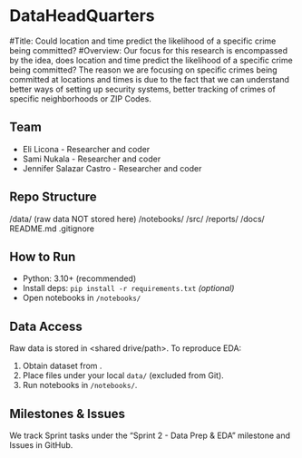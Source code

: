 # DataHeadQuarters
#Title: Could location and time predict the likelihood of a specific crime being committed?
#Overview: Our focus for this research is encompassed by the idea, does location and time predict the likelihood of a specific crime being committed? The reason we are focusing on specific crimes being committed at locations and times is due to the fact that we can understand better ways of setting up security systems,  better tracking of crimes of specific neighborhoods or ZIP Codes.

## Team
- Eli Licona - Researcher and coder
- Sami Nukala - Researcher and coder
- Jennifer Salazar Castro - Researcher and coder

## Repo Structure


/data/ (raw data NOT stored here)
/notebooks/
/src/
/reports/
/docs/
README.md
.gitignore


## How to Run
- Python: 3.10+ (recommended)
- Install deps: `pip install -r requirements.txt`  *(optional)*
- Open notebooks in `/notebooks/`

## Data Access
Raw data is stored in <shared drive/path>. To reproduce EDA:
1) Obtain dataset from <link or contact>.
2) Place files under your local `data/` (excluded from Git).
3) Run notebooks in `/notebooks/`.

## Milestones & Issues
We track Sprint tasks under the “Sprint 2 - Data Prep & EDA” milestone and Issues in GitHub.
